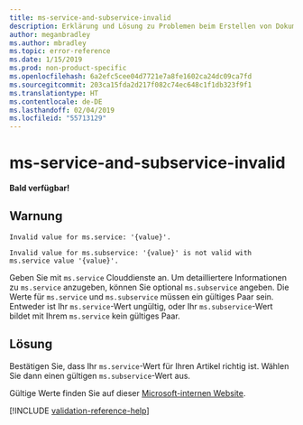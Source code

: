 ```yaml
---
title: ms-service-and-subservice-invalid
description: Erklärung und Lösung zu Problemen beim Erstellen von Dokumentationsartikeln – ms-service-and-subservice-invalid
author: meganbradley
ms.author: mbradley
ms.topic: error-reference
ms.date: 1/15/2019
ms.prod: non-product-specific
ms.openlocfilehash: 6a2efc5cee04d7721e7a8fe1602ca24dc09ca7fd
ms.sourcegitcommit: 203ca15fda2d217f082c74ec648c1f1db323f9f1
ms.translationtype: HT
ms.contentlocale: de-DE
ms.lasthandoff: 02/04/2019
ms.locfileid: "55713129"
---
```

# <a name="ms-service-and-subservice-invalid"></a>ms-service-and-subservice-invalid

**Bald verfügbar!**

## <a name="warning"></a>Warnung

`Invalid value for ms.service: '{value}'.`

`Invalid value for ms.subservice: '{value}' is not valid with ms.service value '{value}'.`

Geben Sie mit `ms.service` Clouddienste an. Um detailliertere Informationen zu `ms.service` anzugeben, können Sie optional `ms.subservice` angeben. Die Werte für `ms.service` und `ms.subservice` müssen ein gültiges Paar sein. Entweder ist Ihr `ms.service`-Wert ungültig, oder Ihr `ms.subservice`-Wert bildet mit Ihrem `ms.service` kein gültiges Paar.

## <a name="resolution"></a>Lösung

Bestätigen Sie, dass Ihr `ms.service`-Wert für Ihren Artikel richtig ist. Wählen Sie dann einen gültigen `ms.subservice`-Wert aus.

Gültige Werte finden Sie auf dieser [Microsoft-internen Website](https://docsmetadatatool.azurewebsites.net/whitelists).

<!--make sure to add this file to your includes folder and verify the path-->
[!INCLUDE [validation-reference-help](includes/validation-reference-help.md)]
